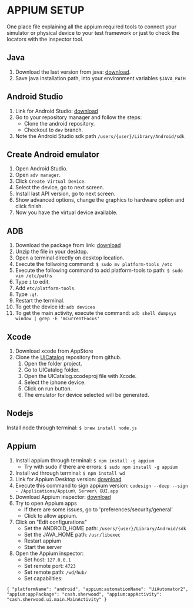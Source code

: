 # APPIUM SETUP
One place file explaining all the appium required tools to connect your simulator or physical device to your test framework or just to check the locators with the inspector tool.

## Java
1. Download the last version from java: [download](https://java.com/en/download/manual.jsp).
2. Save java installation path, into your environment variables `$JAVA_PATH`

## Android Studio

1. Link for Android Studio: [download](https://developer.android.com/studio?hl=es&gclid=Cj0KCQjw06OTBhC_ARIsAAU1yOVteCVH_CPYIpdwSqIoV56po1k9sZ__mK6jvASb7kFBb5rC5BB0bKQaAr06EALw_wcB&gclsrc=aw.ds)
2. Go to your repository manager and follow the steps:
     - Clone the android repository.
     - Checkout to `dev` branch.
3. Note the Android Studio sdk path `/users/{user}/Library/Android/sdk`

## Create Android emulator

1. Open Android Studio.
2. Open `adv manager`.
3. Click `Create Virtual Device`.
4. Select the device, go to next screen.
5. Install last API version, go to next screen.
6. Show advanced options, change the graphics to hardware option and click finish.
7. Now you have the virtual device available.

## ADB

1. Download the package from link: [download](https://developer.android.com/studio/releases/platform-tools)
2. Unzip the file in your desktop.
3. Open a terminal directly on desktop location.
4. Execute the follwoing command: `$ sudo mv platform-tools /etc`
5. Execute the following command to add platform-tools to path: `$ sudo vim /etc/paths`
6. Type `i` to edit.
7. Add `etc/platform-tools`.
8. Type  `:q!`.
9. Restart the terminal.
10. To get the device id: `adb devices`
11. To get the main activity, execute the command: `adb shell dumpsys window | grep -E 'mCurrentFocus'`

## Xcode

1. Download xcode from AppStore
2. Clone the [UICatalog](https://github.com/appium/ios-uicatalog) repository from github.
   1. Open the folder project.
   2. Go to UICatalog folder.
   3. Open the UICatalog.xcodeproj file with Xcode.
   4. Select the iphone device.
   5. Click on run button.
   6. The emulator for device selected will be generated.

## Nodejs

Install node through terminal: `$ brew install node.js`

## Appium

1. Install appium through terminal: `$ npm install -g appium`
     - Try with sudo if there are errors: `$ sudo npm install -g appium`
2. Install wd through terminal: `$ npm install wd`
3. Link for Appium Desktop version: [download](https://github.com/appium/appium-desktop/releases) 
4. Execute this command to sign appium version: `codesign --deep --sign - /Applications/Appium\ Server\ GUI.app`
5. Download Appium inspector: [download](https://github.com/appium/appium-inspector/releases)
6. Try to open Appium apps
     - If there are some issues, go to 'preferences/security/general'
     - Click to allow appium.
7. Click on "Edit configurations"
     - Set the ANDROID_HOME path: `/users/{user}/Library/Android/sdk`
     - Set the JAVA_HOME path: `/usr/libexec`
     - Restart appium
     - Start the server
8. Open the Appium inspector:
     - Set host: `127.0.0.1`
     - Set remote port: `4723`
     - Set remote path: `/wd/hub/`
     - Set capabilities: 

`
{
  "platformName": "android",
  "appium:automationName": "UiAutomator2",
  "appium:appPackage": "cash.sherwood",
  "appium:appActivity": "cash.sherwood.ui.main.MainActivity"
}
`
